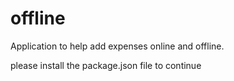# offline

Application to help add expenses online and offline.

please install the package.json file to continue 